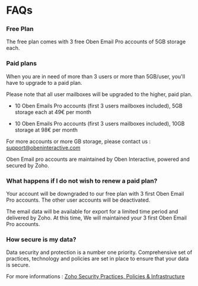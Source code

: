# FAQs


### Free Plan

The free plan comes with 3 free Oben Email Pro accounts of 5GB storage each. 


### Paid plans

When you are in need of more than 3 users or more than 5GB/user, you'll have to upgrade to a paid plan.

Please note that all user mailboxes will be upgraded to the higher, paid plan. 

* 10 Oben Emails Pro accounts (first 3 users mailboxes included), 5GB storage each at 49€ per month

* 10 Oben Emails Pro accounts (first 3 users mailboxes included), 10GB storage at 98€ per month

For more accounts or more GB storage, please contact us : [support@obeninteractive.com](support@obeninteractive.com)

Oben Email pro accounts are maintained by Oben Interactive, powered and secured by Zoho.


### What happens if I do not wish to renew a paid plan?

Your account will be downgraded to our free plan with 3 first Oben Email Pro accounts. The other user accounts will be deactivated. 

The email data will be available for export for a limited time period and delivered by Zoho. At this time, We will maintained your 3 first Oben Email Pro accounts.

### How secure is my data?

Data security and protection is a number one priority. Comprehensive set of practices, technology and policies are set in place to ensure that your data is secure.

For more informations : [Zoho Security Practices, Policies & Infrastructure](https://www.zoho.com/security.html)
